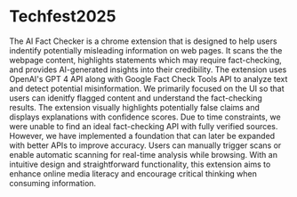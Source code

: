 # Techfest2025


The AI Fact Checker is a chrome extension that is designed to help users indentify potentially misleading information on web pages. It scans the the webpage content, highlights statements which may require fact-checking, and provides AI-generated insights into their credibility. The extension uses OpenAI's GPT 4 API along with Google Fact Check Tools API to analyze text and detect potential misinformation.
We primarily focused on the UI so that users can idenitfy flagged content and understand the fact-checking results. The extension visually highlights potentially false claims and displays explanations with confidence scores. Due to time constraints, we were unable to find an ideal fact-checking API with fully verified sources. However, we have implemented a foundation that can later be expanded with better APIs to improve accuracy.
Users can manually trigger scans or enable automatic scanning for real-time analysis while browsing. With an intuitive design and straightforward functionality, this extension aims to enhance online media literacy and encourage critical thinking when consuming information.
